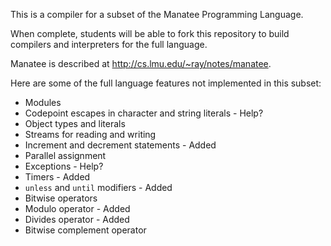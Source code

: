 
This is a compiler for a subset of the Manatee Programming Language.

When complete, students will be able to fork this repository to build compilers
and interpreters for the full language.

Manatee is described at http://cs.lmu.edu/~ray/notes/manatee.

Here are some of the full language features not implemented in this subset:

* Modules
* Codepoint escapes in character and string literals        - Help?
* Object types and literals
* Streams for reading and writing
* Increment and decrement statements                        - Added
* Parallel assignment
* Exceptions                                                - Help?
* Timers                                                    - Added
* `unless` and `until` modifiers                            - Added
* Bitwise operators
* Modulo operator                                           - Added
* Divides operator                                          - Added
* Bitwise complement operator

